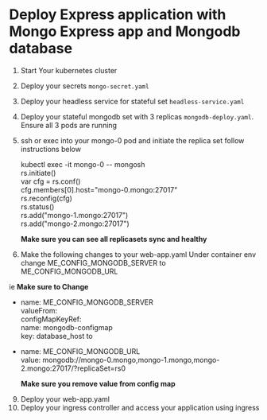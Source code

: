 # Deploy Express application with Mongo Express app and Mongodb database 

1. Start Your kubernetes cluster
2. Deploy your secrets `mongo-secret.yaml`
3. Deploy your headless service for stateful set `headless-service.yaml`
4. Deploy your stateful mongodb set with 3 replicas `mongodb-deploy.yaml`. Ensure all 3 pods are running
5. ssh or exec into your mongo-0 pod and initiate the replica set follow instructions below

   kubectl exec -it mongo-0 -- mongosh \
   rs.initiate() \
   var cfg = rs.conf() \
   cfg.members[0].host="mongo-0.mongo:27017" \
   rs.reconfig(cfg) \
   rs.status() \
   rs.add("mongo-1.mongo:27017") \
   rs.add("mongo-2.mongo:27017")

   **Make sure you can see all replicasets sync and healthy**
   
7. Make the following changes to your web-app.yaml Under container env change ME_CONFIG_MONGODB_SERVER to ME_CONFIG_MONGODB_URL

ie **Make sure to Change** 
 - name: ME_CONFIG_MONGODB_SERVER \
          valueFrom: \
            configMapKeyRef: \
              name: mongodb-configmap \
              key: database_host
   to
- name: ME_CONFIG_MONGODB_URL \
  value: mongodb://mongo-0.mongo,mongo-1.mongo,mongo-2.mongo:27017/?replicaSet=rs0
  
   **Make sure you remove value from config map**

9. Deploy your web-app.yaml
10. Deploy your ingress controller and access your application using ingress
